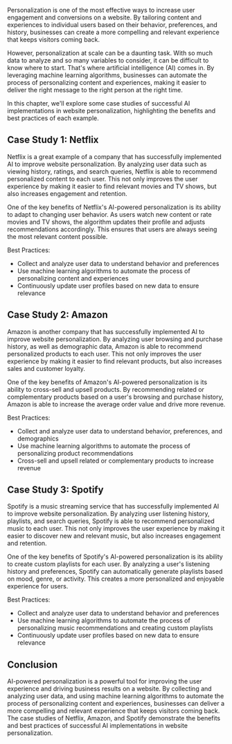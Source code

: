 

Personalization is one of the most effective ways to increase user engagement and conversions on a website. By tailoring content and experiences to individual users based on their behavior, preferences, and history, businesses can create a more compelling and relevant experience that keeps visitors coming back.

However, personalization at scale can be a daunting task. With so much data to analyze and so many variables to consider, it can be difficult to know where to start. That's where artificial intelligence (AI) comes in. By leveraging machine learning algorithms, businesses can automate the process of personalizing content and experiences, making it easier to deliver the right message to the right person at the right time.

In this chapter, we'll explore some case studies of successful AI implementations in website personalization, highlighting the benefits and best practices of each example.

Case Study 1: Netflix
---------------------

Netflix is a great example of a company that has successfully implemented AI to improve website personalization. By analyzing user data such as viewing history, ratings, and search queries, Netflix is able to recommend personalized content to each user. This not only improves the user experience by making it easier to find relevant movies and TV shows, but also increases engagement and retention.

One of the key benefits of Netflix's AI-powered personalization is its ability to adapt to changing user behavior. As users watch new content or rate movies and TV shows, the algorithm updates their profile and adjusts recommendations accordingly. This ensures that users are always seeing the most relevant content possible.

Best Practices:

* Collect and analyze user data to understand behavior and preferences
* Use machine learning algorithms to automate the process of personalizing content and experiences
* Continuously update user profiles based on new data to ensure relevance

Case Study 2: Amazon
--------------------

Amazon is another company that has successfully implemented AI to improve website personalization. By analyzing user browsing and purchase history, as well as demographic data, Amazon is able to recommend personalized products to each user. This not only improves the user experience by making it easier to find relevant products, but also increases sales and customer loyalty.

One of the key benefits of Amazon's AI-powered personalization is its ability to cross-sell and upsell products. By recommending related or complementary products based on a user's browsing and purchase history, Amazon is able to increase the average order value and drive more revenue.

Best Practices:

* Collect and analyze user data to understand behavior, preferences, and demographics
* Use machine learning algorithms to automate the process of personalizing product recommendations
* Cross-sell and upsell related or complementary products to increase revenue

Case Study 3: Spotify
---------------------

Spotify is a music streaming service that has successfully implemented AI to improve website personalization. By analyzing user listening history, playlists, and search queries, Spotify is able to recommend personalized music to each user. This not only improves the user experience by making it easier to discover new and relevant music, but also increases engagement and retention.

One of the key benefits of Spotify's AI-powered personalization is its ability to create custom playlists for each user. By analyzing a user's listening history and preferences, Spotify can automatically generate playlists based on mood, genre, or activity. This creates a more personalized and enjoyable experience for users.

Best Practices:

* Collect and analyze user data to understand behavior and preferences
* Use machine learning algorithms to automate the process of personalizing music recommendations and creating custom playlists
* Continuously update user profiles based on new data to ensure relevance

Conclusion
----------

AI-powered personalization is a powerful tool for improving the user experience and driving business results on a website. By collecting and analyzing user data, and using machine learning algorithms to automate the process of personalizing content and experiences, businesses can deliver a more compelling and relevant experience that keeps visitors coming back. The case studies of Netflix, Amazon, and Spotify demonstrate the benefits and best practices of successful AI implementations in website personalization.
